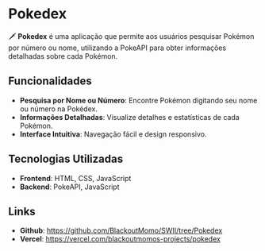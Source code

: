 # Pokedex

🗡️ **Pokedex** é uma aplicação que permite aos usuários pesquisar Pokémon por número ou nome, utilizando a PokeAPI para obter informações detalhadas sobre cada Pokémon.

## Funcionalidades

- **Pesquisa por Nome ou Número**: Encontre Pokémon digitando seu nome ou número na Pokédex.
- **Informações Detalhadas**: Visualize detalhes e estatísticas de cada Pokémon.
- **Interface Intuitiva**: Navegação fácil e design responsivo.

## Tecnologias Utilizadas

- **Frontend**: HTML, CSS, JavaScript
- **Backend**: PokeAPI, JavaScript

## Links

- **Github**: https://github.com/BlackoutMomo/SWII/tree/Pokedex
- **Vercel**: https://vercel.com/blackoutmomos-projects/pokedex